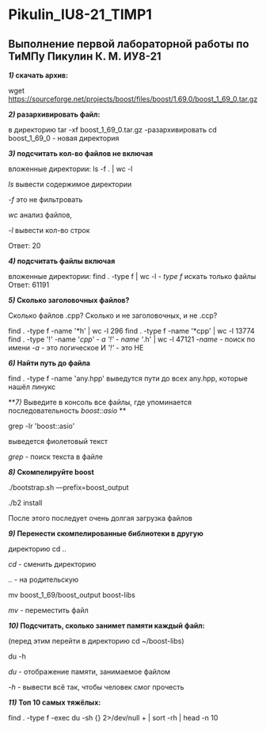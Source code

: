 # Pikulin_IU8-21_TIMP1
## Выполнение первой лабораторной работы по ТиМПу Пикулин К. М. ИУ8-21
***1)* скачать архив:**

wget https://sourceforge.net/projects/boost/files/boost/1.69.0/boost_1_69_0.tar.gz

***2)* разархивировать файл:**

в директорию
tar -xf boost_1_69_0.tar.gz -разархивировать
cd boost_1_69_0  - новая директория

***3)* подсчитать кол-во файлов не включая**

вложенные директории:
ls -f . | wc -l

*ls* вывести содержимое директории

*-f* это не фильтровать

*wc* анализ файлов,

*-l* вывести кол-во строк

Ответ: 20

***4)* подсчитать файлы включая**

вложенные директории:
find . -type f | wc -l
*- type f* искать только файлы
Ответ: 61191

***5)* Сколько заголовочных файлов?**

Сколько файлов .срр?
Сколько и не заголовочных, и не .сср?

find . -type f -name '*h' | wc -l
296
find . -type f -name '*cpp' | wc -l
13774
find . -type '!' -name '*cpp' - a '!' - name '*.h' | wc -l
47121
*-name* - поиск по имени
*-а* - это логическое И
*'!'* - это НЕ

***6)* Найти путь до файла**

find . -type f -name 'any.hpp'
выведутся пути до всех any.hpp, которые нашёл линукс

***7)* Выведите в консоль все файлы, где упоминается последовательность *boost::asio* **

grep -lr 'boost::asio'

выведется фиолетовый текст

*grep* - поиск текста в файле

***8)* Скомпелируйте boost**

./bootstrap.sh —prefix=boost_output

./b2 install

После этого последует очень долгая загрузка файлов

***9)* Перенести скомпелированные библиотеки в другую**

директорию
cd ..

*cd* - сменить директорию

*..* - на родительскую

mv boost_1_69/boost_output boost-libs

*mv* - переместить файл

***10)* Подсчитать, сколько занимет памяти каждый файл:**

(перед этим перейти в директорию
cd ~/boost-libs)

du -h

*du* - отображение памяти, занимаемое файлом

*-h* - вывести всё так, чтобы человек смог прочесть

***11)* Топ 10 самых тяжёлых:**

find . -type f -exec du -sh {} 2>/dev/null + | sort -rh | head -n 10
